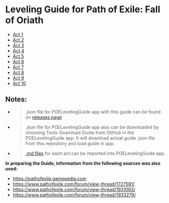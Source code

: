 # Leveling Guide for Path of Exile: Fall of Oriath

- [Act 1](src/Act_1.md)
- [Act 2](src/Act_2.md)
- [Act 3](src/Act_3.md)
- [Act 4](src/Act_4.md)
- [Act 5](src/Act_5.md)
- [Act 6](src/Act_6.md)
- [Act 7](src/Act_7.md)
- [Act 8](src/Act_8.md)
- [Act 9](src/Act_9.md)
- [Act 10](src/Act_10.md)

## Notes:

- >.json file for POELevelingGuide app with this guide can be found on [releases page](https://github.com/Doberm4n/POELevelingGuide/releases) 
- >.json file for POELevelingGuide app also can be downloaded by choosing Tools-Download Guide from GitHub in the POELevelingGuide app. It will download actual guide .json file from this repository and load guide in app.  
- >[.md files](src) for each act can be imported into POELevelingGuide app. 

**In preparing the Guide, information from the following sources was also used:**
- https://pathofexile.gamepedia.com  
- https://www.pathofexile.com/forum/view-thread/1727591/  
- https://www.pathofexile.com/forum/view-thread/1931093/  
- https://www.pathofexile.com/forum/view-thread/1933279/



